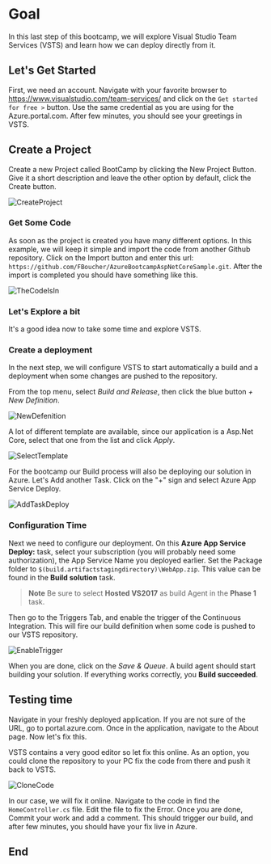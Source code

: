 # Goal

In this last step of this bootcamp, we will explore Visual Studio Team Services (VSTS) and learn how we can deploy directly from it.

## Let's Get Started

First, we need an account. Navigate with your favorite browser to https://www.visualstudio.com/team-services/ and click on the `Get started for free >` button.  Use the same credential as you are using for the Azure.portal.com. After few minutes, you should see your greetings in VSTS.

## Create a Project

Create a new Project called BootCamp by clicking the New Project Button. Give it a short description and leave the other option by default, click the Create button.

![CreateProject][CreateProject]

### Get Some Code

As soon as the project is created you have many different options. In this example, we will keep it simple and import the code from another Github repository. Click on the Import button and enter this url: `https://github.com/FBoucher/AzureBootcampAspNetCoreSample.git`. After the import is completed you should have something like this.

![TheCodeIsIn][TheCodeIsIn]

### Let's Explore a bit

It's a good idea now to take some time and explore VSTS. 

### Create a deployment

In the next step, we will configure VSTS to start automatically a build and a deployment when some changes are pushed to the repository.

From the top menu, select *Build and Release*, then click the blue button *+ New Definition*.

![NewDefenition][NewDefenition]

A lot of different template are available, since our application is a Asp.Net Core, select that one from the list and click *Apply*.

![SelectTemplate][SelectTemplate]

For the bootcamp our Build process will also be deploying our solution in Azure. Let's Add another Task. Click on the "+" sign and select Azure App Service Deploy.

![AddTaskDeploy][AddTaskDeploy]

### Configuration Time

Next we need to configure our deployment. On this **Azure App Service Deploy:** task, select your subscription (you will probably need some authorization), the App Service Name you deployed earlier. Set the Package folder to `$(build.artifactstagingdirectory)\WebApp.zip`. This value can be found in the **Build solution** task.

> **Note**
> Be sure to select **Hosted VS2017** as build Agent in the **Phase 1** task.

Then go to the Triggers Tab, and enable the trigger of the Continuous Integration. This will fire our build definition when some code is pushed to our VSTS repository.

![EnableTrigger][EnableTrigger]

When you are done, click on the *Save & Queue*.  A build agent should start building your solution.  If everything works correctly, you  **Build succeeded**.

## Testing time

Navigate in your freshly deployed application.  If you are not sure of the URL, go to portal.azure.com. Once in the application, navigate to the About page. Now let's fix this.

VSTS contains a very good editor so let fix this online. As an option, you could clone the repository to your PC fix the code from there and push it back to VSTS.

 ![CloneCode][CloneCode]

In our case, we will fix it online. Navigate to the code in find the `HomeController.cs` file. Edit the file to fix the Error. Once you are done, Commit your work and add a comment.  This should trigger our build, and after few minutes, you should have your fix live in Azure.

## End

[CreateProject]: Media/CreateProject.png "Creating a new Project"
[TheCodeIsIn]: Media/TheCodeIsIn.png "The Code Is In"
[NewDefenition]: Media/NewDefenition.png "New Defenition"
[SelectTemplate]: Media/SelectTemplate.png "Select the template"
[AddTaskDeploy]: Media/AddTaskDeploy.png "Add Task to Deploy"
[EnableTrigger]: Media/EnableTrigger.png "Enable Trigger"
[CloneCode]: Media/CloneCode.png "Clone Code"

